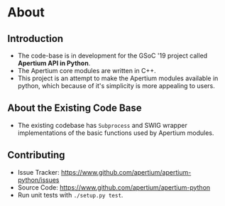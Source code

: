 About
=====

Introduction
------------

- The code-base is in development for the GSoC '19 project called **Apertium API in Python**.
- The Apertium core modules are written in C++.
- This project is an attempt to make the Apertium modules available in python, which because of it's simplicity is more appealing to users.

About the Existing Code Base
-----------------------------

- The existing codebase has `Subprocess` and SWIG wrapper implementations of the basic functions used by Apertium modules.

Contributing
------------

- Issue Tracker: <https://www.github.com/apertium/apertium-python/issues>
- Source Code: <https://www.github.com/apertium/apertium-python>
- Run unit tests with `./setup.py test`.
